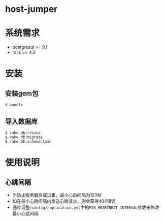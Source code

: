 # host-jumper# 系统需求* postgresql >= 9.1* rails >= 4.0# 安装## 安装gem包    $ bundle## 导入数据库    $ rake db:create    $ rake db:migrate    $ rake db:schema:load# 使用说明## 心跳间隔* 为防止服务器负载过重，最小心跳间隔为120秒* 如在最小心跳间隔内发送心跳请求，则会获得404错误* 通过调整`/config/application.yml`中的`MIN_HEARTBEAT_INTERVAL`参数来修改最小心跳间隔